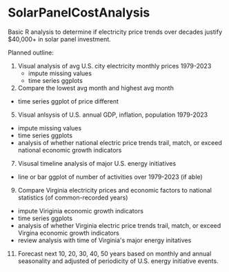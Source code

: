 # SolarPanelCostAnalysis
Basic R analysis to determine if electricity price trends over decades justify $40,000+ in solar panel investment.

Planned outline:
1. Visual analysis of avg U.S. city electricity monthly prices 1979-2023
    * impute missing values
    * time series ggplots
3. Compare the lowest avg month and highest avg month
  - time series ggplot of price different
5. Visual anlsysis of U.S. annual GDP, inflation, population 1979-2023
  - impute missing values
  - time series ggplots
  - analysis of whether national electric price trends trail, match, or exceed national economic growth indicators
7. Visusal timeline analysis of major U.S. energy initiatives
  - line or bar ggplot of number of activities over 1979-2023 (if able)
9. Compare Virginia electricity prices and economic factors to national statistics (of common-recorded years)
  - impute Viriginia economic growth indicators
  - time series ggplots
  - analysis of whether Virginia electric price trends trail, match, or exceed Virgina economic growth indicators
  - review analysis with time of Virginia's major energy initatives
11. Forecast next 10, 20, 30, 40, 50 years based on monthly and annual seasonality and adjusted of periodicity of U.S. energy initiative events.

